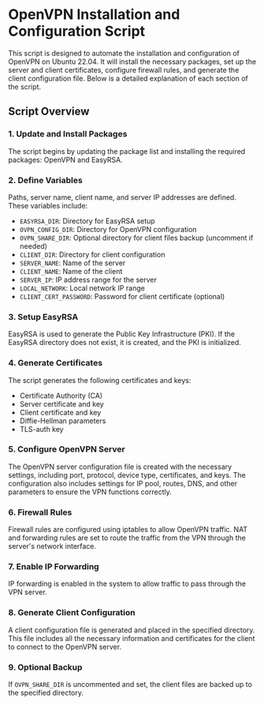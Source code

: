 
# OpenVPN Installation and Configuration Script

This script is designed to automate the installation and configuration of OpenVPN on Ubuntu 22.04. It will install the necessary packages, set up the server and client certificates, configure firewall rules, and generate the client configuration file. Below is a detailed explanation of each section of the script.

## Script Overview

### 1. Update and Install Packages

The script begins by updating the package list and installing the required packages: OpenVPN and EasyRSA.

### 2. Define Variables

Paths, server name, client name, and server IP addresses are defined. These variables include:
- `EASYRSA_DIR`: Directory for EasyRSA setup
- `OVPN_CONFIG_DIR`: Directory for OpenVPN configuration
- `OVPN_SHARE_DIR`: Optional directory for client files backup (uncomment if needed)
- `CLIENT_DIR`: Directory for client configuration
- `SERVER_NAME`: Name of the server
- `CLIENT_NAME`: Name of the client
- `SERVER_IP`: IP address range for the server
- `LOCAL_NETWORK`: Local network IP range
- `CLIENT_CERT_PASSWORD`: Password for client certificate (optional)

### 3. Setup EasyRSA

EasyRSA is used to generate the Public Key Infrastructure (PKI). If the EasyRSA directory does not exist, it is created, and the PKI is initialized.

### 4. Generate Certificates

The script generates the following certificates and keys:
- Certificate Authority (CA)
- Server certificate and key
- Client certificate and key
- Diffie-Hellman parameters
- TLS-auth key

### 5. Configure OpenVPN Server

The OpenVPN server configuration file is created with the necessary settings, including port, protocol, device type, certificates, and keys. The configuration also includes settings for IP pool, routes, DNS, and other parameters to ensure the VPN functions correctly.

### 6. Firewall Rules

Firewall rules are configured using iptables to allow OpenVPN traffic. NAT and forwarding rules are set to route the traffic from the VPN through the server's network interface.

### 7. Enable IP Forwarding

IP forwarding is enabled in the system to allow traffic to pass through the VPN server.

### 8. Generate Client Configuration

A client configuration file is generated and placed in the specified directory. This file includes all the necessary information and certificates for the client to connect to the OpenVPN server.

### 9. Optional Backup

If `OVPN_SHARE_DIR` is uncommented and set, the client files are backed up to the specified directory.
